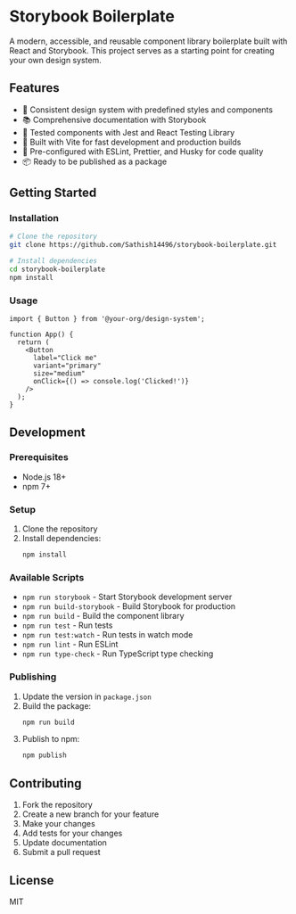# Storybook Boilerplate

A modern, accessible, and reusable component library boilerplate built with React and Storybook. This project serves as a starting point for creating your own design system.

## Features

- 🎨 Consistent design system with predefined styles and components
- 📚 Comprehensive documentation with Storybook
- 🧪 Tested components with Jest and React Testing Library
- 🚀 Built with Vite for fast development and production builds
- 🔧 Pre-configured with ESLint, Prettier, and Husky for code quality
- 📦 Ready to be published as a package

## Getting Started

### Installation

```bash
# Clone the repository
git clone https://github.com/Sathish14496/storybook-boilerplate.git

# Install dependencies
cd storybook-boilerplate
npm install
```

### Usage

```tsx
import { Button } from '@your-org/design-system';

function App() {
  return (
    <Button
      label="Click me"
      variant="primary"
      size="medium"
      onClick={() => console.log('Clicked!')}
    />
  );
}
```

## Development

### Prerequisites

- Node.js 18+
- npm 7+

### Setup

1. Clone the repository
2. Install dependencies:
   ```bash
   npm install
   ```

### Available Scripts

- `npm run storybook` - Start Storybook development server
- `npm run build-storybook` - Build Storybook for production
- `npm run build` - Build the component library
- `npm run test` - Run tests
- `npm run test:watch` - Run tests in watch mode
- `npm run lint` - Run ESLint
- `npm run type-check` - Run TypeScript type checking

### Publishing

1. Update the version in `package.json`
2. Build the package:
   ```bash
   npm run build
   ```
3. Publish to npm:
   ```bash
   npm publish
   ```

## Contributing

1. Fork the repository
2. Create a new branch for your feature
3. Make your changes
4. Add tests for your changes
5. Update documentation
6. Submit a pull request

## License

MIT 
